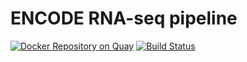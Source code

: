 ENCODE RNA-seq pipeline
=================================================
[![Docker Repository on Quay](https://quay.io/repository/encode-dcc/rna-seq-pipeline/status "Docker Repository on Quay")](https://quay.io/repository/encode-dcc/rna-seq-pipeline)
[![Build Status](https://35.167.180.164:8080/buildStatus/icon?job=rna-seq-pipeline/PIP-293_automatic_builds)](https://35.167.180.164:8080/job/rna-seq-pipeline/job/PIP-293_automatic_builds/)